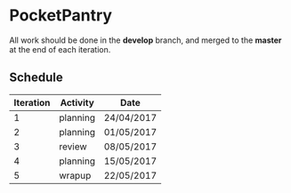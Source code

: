 # PocketPantry

All work should be done in the **develop** branch, and merged to the **master** at the end of each iteration.

## Schedule

| Iteration | Activity | Date       |
| --------- | -------- | ---------- |
| 1         | planning | 24/04/2017 |
| 2         | planning | 01/05/2017 |
| 3         | review   | 08/05/2017 |
| 4         | planning | 15/05/2017 |
| 5         | wrapup   | 22/05/2017 |
